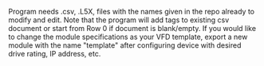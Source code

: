 Program needs .csv, .L5X, files with the names given in the repo already to modify and edit. Note that the program will add tags to existing csv document or start from 
Row 0 if document is blank/empty. If you would like to change the module specifications as your VFD template, export a new module with the name "template" after 
configuring device with desired drive rating, IP address, etc.
